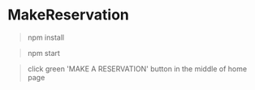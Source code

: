 # MakeReservation
> npm install

> npm start

> click green 'MAKE A RESERVATION' button in the middle of home page
